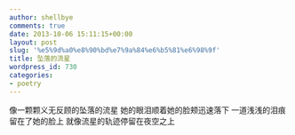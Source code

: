 ```yaml
---
author: shellbye
comments: true
date: 2013-10-06 15:11:15+00:00
layout: post
slug: '%e5%9d%a0%e8%90%bd%e7%9a%84%e6%b5%81%e6%98%9f'
title: 坠落的流星
wordpress_id: 730
categories:
- poetry
---
```



像一颗颗义无反顾的坠落的流星
她的眼泪顺着她的脸颊迅速落下
一道浅浅的泪痕留在了她的脸上
就像流星的轨迹停留在夜空之上
